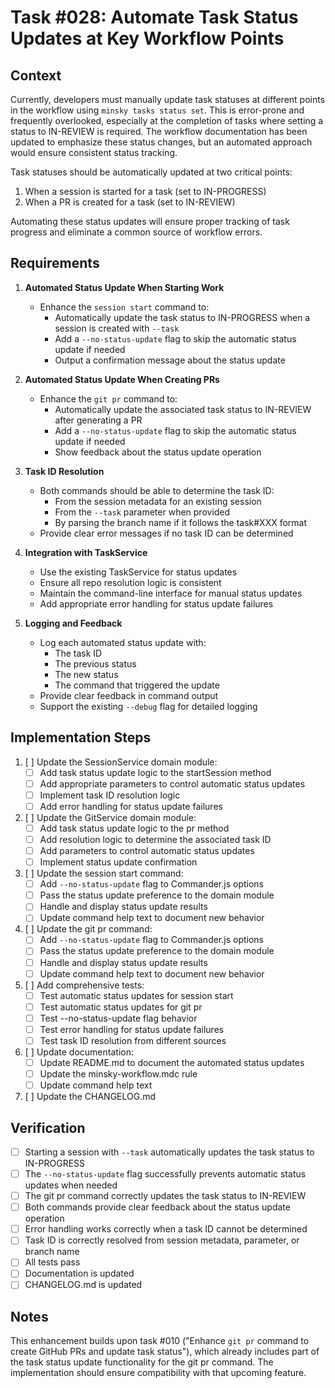 # Task #028: Automate Task Status Updates at Key Workflow Points

## Context

Currently, developers must manually update task statuses at different points in the workflow using `minsky tasks status set`. This is error-prone and frequently overlooked, especially at the completion of tasks where setting a status to IN-REVIEW is required. The workflow documentation has been updated to emphasize these status changes, but an automated approach would ensure consistent status tracking.

Task statuses should be automatically updated at two critical points:
1. When a session is started for a task (set to IN-PROGRESS)
2. When a PR is created for a task (set to IN-REVIEW)

Automating these status updates will ensure proper tracking of task progress and eliminate a common source of workflow errors.

## Requirements

1. **Automated Status Update When Starting Work**
   - Enhance the `session start` command to:
     - Automatically update the task status to IN-PROGRESS when a session is created with `--task`
     - Add a `--no-status-update` flag to skip the automatic status update if needed
     - Output a confirmation message about the status update

2. **Automated Status Update When Creating PRs**
   - Enhance the `git pr` command to:
     - Automatically update the associated task status to IN-REVIEW after generating a PR
     - Add a `--no-status-update` flag to skip the automatic status update if needed
     - Show feedback about the status update operation

3. **Task ID Resolution**
   - Both commands should be able to determine the task ID:
     - From the session metadata for an existing session
     - From the `--task` parameter when provided
     - By parsing the branch name if it follows the task#XXX format
   - Provide clear error messages if no task ID can be determined

4. **Integration with TaskService**
   - Use the existing TaskService for status updates
   - Ensure all repo resolution logic is consistent
   - Maintain the command-line interface for manual status updates
   - Add appropriate error handling for status update failures

5. **Logging and Feedback**
   - Log each automated status update with:
     - The task ID
     - The previous status
     - The new status
     - The command that triggered the update
   - Provide clear feedback in command output
   - Support the existing `--debug` flag for detailed logging

## Implementation Steps

1. [ ] Update the SessionService domain module:
   - [ ] Add task status update logic to the startSession method
   - [ ] Add appropriate parameters to control automatic status updates
   - [ ] Implement task ID resolution logic
   - [ ] Add error handling for status update failures

2. [ ] Update the GitService domain module:
   - [ ] Add task status update logic to the pr method
   - [ ] Add resolution logic to determine the associated task ID
   - [ ] Add parameters to control automatic status updates
   - [ ] Implement status update confirmation

3. [ ] Update the session start command:
   - [ ] Add `--no-status-update` flag to Commander.js options
   - [ ] Pass the status update preference to the domain module
   - [ ] Handle and display status update results
   - [ ] Update command help text to document new behavior

4. [ ] Update the git pr command:
   - [ ] Add `--no-status-update` flag to Commander.js options
   - [ ] Pass the status update preference to the domain module
   - [ ] Handle and display status update results
   - [ ] Update command help text to document new behavior

5. [ ] Add comprehensive tests:
   - [ ] Test automatic status updates for session start
   - [ ] Test automatic status updates for git pr
   - [ ] Test --no-status-update flag behavior
   - [ ] Test error handling for status update failures
   - [ ] Test task ID resolution from different sources

6. [ ] Update documentation:
   - [ ] Update README.md to document the automated status updates
   - [ ] Update the minsky-workflow.mdc rule
   - [ ] Update command help text

7. [ ] Update the CHANGELOG.md

## Verification

- [ ] Starting a session with `--task` automatically updates the task status to IN-PROGRESS
- [ ] The `--no-status-update` flag successfully prevents automatic status updates when needed
- [ ] The git pr command correctly updates the task status to IN-REVIEW
- [ ] Both commands provide clear feedback about the status update operation
- [ ] Error handling works correctly when a task ID cannot be determined
- [ ] Task ID is correctly resolved from session metadata, parameter, or branch name
- [ ] All tests pass
- [ ] Documentation is updated
- [ ] CHANGELOG.md is updated

## Notes

This enhancement builds upon task #010 ("Enhance `git pr` command to create GitHub PRs and update task status"), which already includes part of the task status update functionality for the git pr command. The implementation should ensure compatibility with that upcoming feature. 

